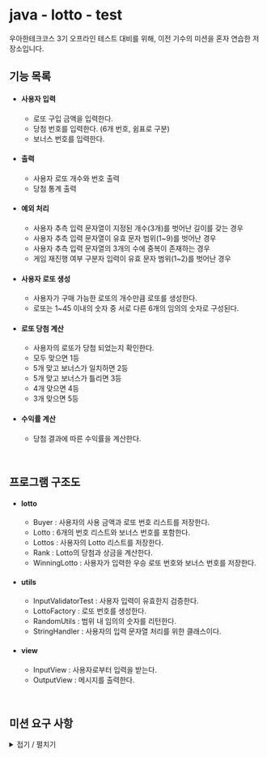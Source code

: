 # java - lotto - test
우아한테크코스 3기 오프라인 테스트 대비를 위해, 이전 기수의 미션을 혼자 연습한 저장소입니다.

## 기능 목록

- #### 사용자 입력
    - 로또 구입 금액을 입력한다.
    - 당첨 번호를 입력한다. (6개 번호, 쉼표로 구분)
    - 보너스 번호를 입력한다.
    
- #### 출력
    - 사용자 로또 개수와 번호 출력
    - 당첨 통계 출력

- #### 예외 처리
    - 사용자 추측 입력 문자열이 지정된 개수(3개)를 벗어난 길이를 갖는 경우 
    - 사용자 추측 입력 문자열이 유효 문자 범위(1~9)를 벗어난 경우
    - 사용자 추측 입력 문자열의 3개의 수에 중복이 존재하는 경우
    - 게임 재진행 여부 구분자 입력이 유효 문자 범위(1~2)를 벗어난 경우

- #### 사용자 로또 생성 
    - 사용자가 구매 가능한 로또의 개수만큼 로또를 생성한다.
    - 로또는 1~45 이내의 숫자 중 서로 다른 6개의 임의의 숫자로 구성된다.
    
- #### 로또 당첨 계산
    - 사용자의 로또가 당첨 되었는지 확인한다.
    - 모두 맞으면 1등
    - 5개 맞고 보너스가 일치하면 2등
    - 5개 맞고 보너스가 틀리면 3등
    - 4개 맞으면 4등
    - 3개 맞으면 5등

- #### 수익률 계산
    - 당첨 결과에 따른 수익률을 계산한다.
  
   
<br>

## 프로그램 구조도

- #### lotto
    - Buyer : 사용자의 사용 금액과 로또 번호 리스트를 저장한다.
    - Lotto : 6개의 번호 리스트와 보너스 번호를 포함한다. 
    - Lottos : 사용자의 Lotto 리스트를 저장한다.
    - Rank : Lotto의 당첨과 상금을 계산한다.
    - WinningLotto : 사용자가 입력한 우승 로또 번호와 보너스 번호를 저장한다.
    
- #### utils
    - InputValidatorTest : 사용자 입력이 유효한지 검증한다.
    - LottoFactory : 로또 번호를 생성한다.
    - RandomUtils : 범위 내 임의의 숫자를 리턴한다.
    - StringHandler : 사용자의 입력 문자열 처리를 위한 클래스이다.
    
- #### view
    - InputView : 사용자로부터 입력을 받는다.
    - OutputView : 메시지를 출력한다.
    
<br>

## 미션 요구 사항

<details>
<summary> 접기 / 펼치기 </summary>
